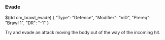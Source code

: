 ### Evade

$(dd cm_brawl_evade)
{ "Type": "Defence",
	"Modifier": "mD",
	"Prereq": "Brawl 1",
	"DR": "-1"
}

Try and evade an attack moving the body out of the way of the incoming hit.
